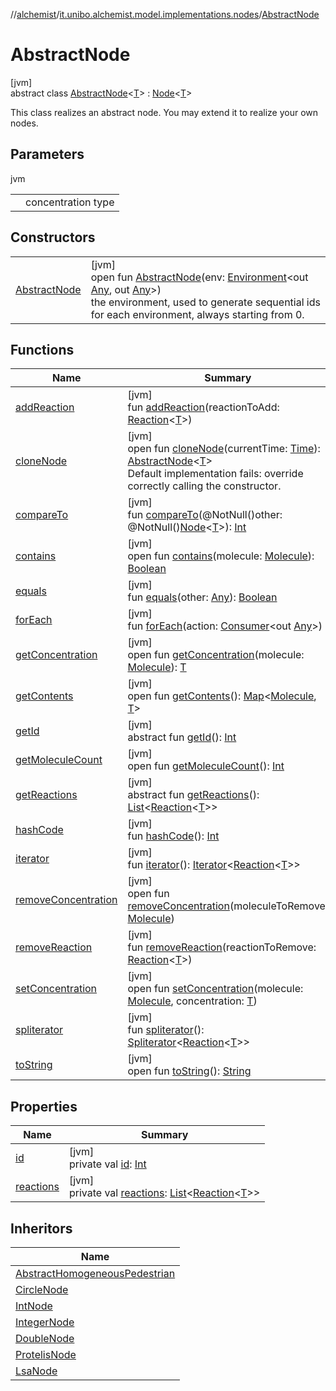 //[alchemist](../../../index.md)/[it.unibo.alchemist.model.implementations.nodes](../index.md)/[AbstractNode](index.md)

# AbstractNode

[jvm]\
abstract class [AbstractNode](index.md)<[T](index.md)> : [Node](../../it.unibo.alchemist.model.interfaces/-node/index.md)<[T](../../it.unibo.alchemist/-supported-incarnations/get.md)> 

This class realizes an abstract node. You may extend it to realize your own nodes.

## Parameters

jvm

| | |
|---|---|
| <T> | concentration type |

## Constructors

| | |
|---|---|
| [AbstractNode](-abstract-node.md) | [jvm]<br>open fun [AbstractNode](-abstract-node.md)(env: [Environment](../../it.unibo.alchemist.model.interfaces/-environment/index.md)<out [Any](https://kotlinlang.org/api/latest/jvm/stdlib/kotlin/-any/index.html), out [Any](https://kotlinlang.org/api/latest/jvm/stdlib/kotlin/-any/index.html)>)<br>the environment, used to generate sequential ids for each environment, always starting from 0. |

## Functions

| Name | Summary |
|---|---|
| [addReaction](add-reaction.md) | [jvm]<br>fun [addReaction](add-reaction.md)(reactionToAdd: [Reaction](../../it.unibo.alchemist.model.interfaces/-reaction/index.md)<[T](../../it.unibo.alchemist/-supported-incarnations/get.md)>) |
| [cloneNode](clone-node.md) | [jvm]<br>open fun [cloneNode](clone-node.md)(currentTime: [Time](../../it.unibo.alchemist.model.interfaces/-time/index.md)): [AbstractNode](index.md)<[T](../../it.unibo.alchemist/-supported-incarnations/get.md)><br>Default implementation fails: override correctly calling the constructor. |
| [compareTo](compare-to.md) | [jvm]<br>fun [compareTo](compare-to.md)(@NotNull()other: @NotNull()[Node](../../it.unibo.alchemist.model.interfaces/-node/index.md)<[T](../../it.unibo.alchemist/-supported-incarnations/get.md)>): [Int](https://kotlinlang.org/api/latest/jvm/stdlib/kotlin/-int/index.html) |
| [contains](contains.md) | [jvm]<br>open fun [contains](contains.md)(molecule: [Molecule](../../it.unibo.alchemist.model.interfaces/-molecule/index.md)): [Boolean](https://kotlinlang.org/api/latest/jvm/stdlib/kotlin/-boolean/index.html) |
| [equals](equals.md) | [jvm]<br>fun [equals](equals.md)(other: [Any](https://kotlinlang.org/api/latest/jvm/stdlib/kotlin/-any/index.html)): [Boolean](https://kotlinlang.org/api/latest/jvm/stdlib/kotlin/-boolean/index.html) |
| [forEach](for-each.md) | [jvm]<br>fun [forEach](for-each.md)(action: [Consumer](https://docs.oracle.com/javase/8/docs/api/java/util/function/Consumer.html)<out [Any](https://kotlinlang.org/api/latest/jvm/stdlib/kotlin/-any/index.html)>) |
| [getConcentration](get-concentration.md) | [jvm]<br>open fun [getConcentration](get-concentration.md)(molecule: [Molecule](../../it.unibo.alchemist.model.interfaces/-molecule/index.md)): [T](../../it.unibo.alchemist/-supported-incarnations/get.md) |
| [getContents](get-contents.md) | [jvm]<br>open fun [getContents](get-contents.md)(): [Map](https://docs.oracle.com/javase/8/docs/api/java/util/Map.html)<[Molecule](../../it.unibo.alchemist.model.interfaces/-molecule/index.md), [T](../../it.unibo.alchemist/-supported-incarnations/get.md)> |
| [getId](../../it.unibo.alchemist.model.interfaces/-node/get-id.md) | [jvm]<br>abstract fun [getId](../../it.unibo.alchemist.model.interfaces/-node/get-id.md)(): [Int](https://kotlinlang.org/api/latest/jvm/stdlib/kotlin/-int/index.html) |
| [getMoleculeCount](get-molecule-count.md) | [jvm]<br>open fun [getMoleculeCount](get-molecule-count.md)(): [Int](https://kotlinlang.org/api/latest/jvm/stdlib/kotlin/-int/index.html) |
| [getReactions](../../it.unibo.alchemist.model.interfaces/-node/get-reactions.md) | [jvm]<br>abstract fun [getReactions](../../it.unibo.alchemist.model.interfaces/-node/get-reactions.md)(): [List](https://docs.oracle.com/javase/8/docs/api/java/util/List.html)<[Reaction](../../it.unibo.alchemist.model.interfaces/-reaction/index.md)<[T](../../it.unibo.alchemist/-supported-incarnations/get.md)>> |
| [hashCode](hash-code.md) | [jvm]<br>fun [hashCode](hash-code.md)(): [Int](https://kotlinlang.org/api/latest/jvm/stdlib/kotlin/-int/index.html) |
| [iterator](iterator.md) | [jvm]<br>fun [iterator](iterator.md)(): [Iterator](https://docs.oracle.com/javase/8/docs/api/java/util/Iterator.html)<[Reaction](../../it.unibo.alchemist.model.interfaces/-reaction/index.md)<[T](../../it.unibo.alchemist/-supported-incarnations/get.md)>> |
| [removeConcentration](remove-concentration.md) | [jvm]<br>open fun [removeConcentration](remove-concentration.md)(moleculeToRemove: [Molecule](../../it.unibo.alchemist.model.interfaces/-molecule/index.md)) |
| [removeReaction](remove-reaction.md) | [jvm]<br>fun [removeReaction](remove-reaction.md)(reactionToRemove: [Reaction](../../it.unibo.alchemist.model.interfaces/-reaction/index.md)<[T](../../it.unibo.alchemist/-supported-incarnations/get.md)>) |
| [setConcentration](set-concentration.md) | [jvm]<br>open fun [setConcentration](set-concentration.md)(molecule: [Molecule](../../it.unibo.alchemist.model.interfaces/-molecule/index.md), concentration: [T](../../it.unibo.alchemist/-supported-incarnations/get.md)) |
| [spliterator](spliterator.md) | [jvm]<br>fun [spliterator](spliterator.md)(): [Spliterator](https://docs.oracle.com/javase/8/docs/api/java/util/Spliterator.html)<[Reaction](../../it.unibo.alchemist.model.interfaces/-reaction/index.md)<[T](../../it.unibo.alchemist/-supported-incarnations/get.md)>> |
| [toString](to-string.md) | [jvm]<br>open fun [toString](to-string.md)(): [String](https://docs.oracle.com/javase/8/docs/api/java/lang/String.html) |

## Properties

| Name | Summary |
|---|---|
| [id](id.md) | [jvm]<br>private val [id](id.md): [Int](https://kotlinlang.org/api/latest/jvm/stdlib/kotlin/-int/index.html) |
| [reactions](reactions.md) | [jvm]<br>private val [reactions](reactions.md): [List](https://docs.oracle.com/javase/8/docs/api/java/util/List.html)<[Reaction](../../it.unibo.alchemist.model.interfaces/-reaction/index.md)<[T](../../it.unibo.alchemist/-supported-incarnations/get.md)>> |

## Inheritors

| Name |
|---|
| [AbstractHomogeneousPedestrian](../-abstract-homogeneous-pedestrian/index.md) |
| [CircleNode](../-circle-node/index.md) |
| [IntNode](../-int-node/index.md) |
| [IntegerNode](../-integer-node/index.md) |
| [DoubleNode](../-double-node/index.md) |
| [ProtelisNode](../-protelis-node/index.md) |
| [LsaNode](../-lsa-node/index.md) |
